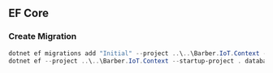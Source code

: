 ﻿## EF Core

### Create Migration

```powershell
dotnet ef migrations add "Initial" --project ..\..\Barber.IoT.Context --startup-project .
dotnet ef --project ..\..\Barber.IoT.Context --startup-project . database update
```
